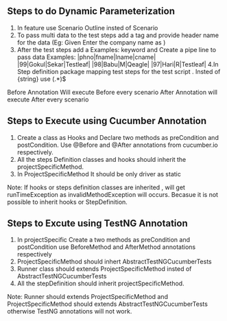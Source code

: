 Steps to do Dynamic Parameterization
------------------------------------

1. In feature use Scenario Outline insted of Scenario
2. To pass multi data to the test steps add a tag and provide header name for the data (Eg: Given Enter the company name as <cname>)
3. After the test steps add a Examples: keyword and Create a pipe line to pass data
      Examples:
      |phno|fname|lname|cname|
      |99|Gokul|Sekar|Testleaf|
      |98|Babu|M|Qeagle|
      |97|Hari|R|Testleaf|
4.In Step definition package mapping test steps for the test script . Insted of {string} use (.*)$







Before Annotation Will execute Before every scenario
After Annotation will execute After every scenario

Steps to Execute using Cucumber Annotation
------------------------------------------
1. Create a class as Hooks and Declare two methods as preCondition and postCondition. Use @Before and @After annotations from cucumber.io respectively.
2. All the steps Definition classes and hooks should inherit the projectSpecificMethod.
3. In ProjectSpecificMethod It should be only driver as static

Note: If hooks or steps definition classes are inherited , will get runTimeException as invalidMethodException will occurs. Becasue it is not possible to inherit hooks or StepDefinition.


Steps to Excute using TestNG Annotation
----------------------------------------
1. In projectSpecific Create a two methods as preCondition and postCondition use BeforeMethod and AfterMethod annotations respectively
2. ProjectSpecificMethod should inhert AbstractTestNGCucumberTests 
3. Runner class should extends ProjectSpecificMethod insted of AbstractTestNGCucumberTests
4. All the stepDefinition should inherit projectSpecificMethod.

Note: Runner should extends ProjectSpecificMethod and ProjectSpecificMethod should extends AbstractTestNGCucumberTests otherwise TestNG annotations will not work.

